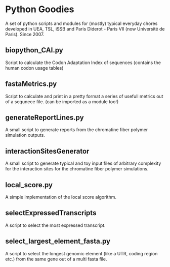 Python Goodies
=============

A set of python scripts and modules for (mostly) typical everyday chores developed in UEA, TSL, iSSB and Paris Diderot - Paris VII (now Université de Paris).
Since 2007.

## biopython_CAI.py
Script to calculate the Codon Adaptation Index of sequences (contains the human codon usage tables)

## fastaMetrics.py
Script to calculate and print in a pretty format a series of usefull metrics out of a sequnece file. (can be imported as a module too!)

## generateReportLines.py
A small script to generate reports from the chromatine fiber polymer simulation outputs.

## interactionSitesGenerator
A small script to generate typical and toy input files of arbitrary complexity for the interaction sites for the chromatine fiber polymer simulations.

## local_score.py
A simple implementation of the local score algorithm.

## selectExpressedTranscripts
A script to select the most expressed transcript.

## select_largest_element_fasta.py
A script to select the longest genomic element (like a UTR, coding
region etc.) from the same gene out of a multi fasta file.
